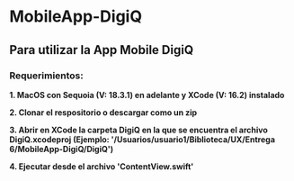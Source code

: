 # MobileApp-DigiQ
## Para utilizar la App Mobile DigiQ
### Requerimientos:
**1. MacOS con Sequoia (V: 18.3.1) en adelante y XCode (V: 16.2) instalado**

**2. Clonar el respositorio o descargar como un zip**

**3. Abrir en XCode la carpeta DigiQ en la que se encuentra el archivo DigiQ.xcodeproj (Ejemplo: '/Usuarios/usuario1/Biblioteca/UX/Entrega 6/MobileApp-DigiQ/DigiQ')**

**4. Ejecutar desde el archivo 'ContentView.swift'**
